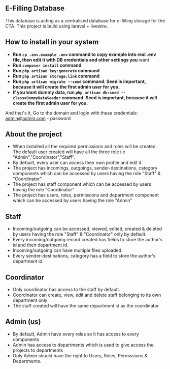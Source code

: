 ## E-Filling Database

This database is acting as a centralised database for e-filling storage for the CTA. This project is build using laravel + livewire. 

## How to install in your system

- **Run ```cp .env.example .env``` command to copy example into real .env file, then edit it with DB credentials and other settings you** want
- **Run ```composer install``` command**
- **Run ```php artisan key:generate``` command**
- **Run ```php artisan storage:link``` command**
- **Run ```php artisan migrate --seed``` command. Seed is important, because it will create the first admin user for you.**
- **If you want dummy data, run ```php artisan db:seed --class=DummyDataSeeder``` command. Seed is important, because it will create the first admin user for you.**

And that's it, Go to the domain and login with these credentials: admin@admin.com - password


## About the project

- When installed all the required permissions and roles will be created. The default user created will have all the three role i.e "Admin","Coordinator","Staff". 
- By default, every user can access their own profile and edit it. 
- The project has incomings, outgoings, sender-destinations, category components which can be accessed by users having the role "Staff" & "Coordinator"
- The project has staff component which can be accessed by users having the role "Coordinator"
- The project has users, roles, permissions and department component which can be accessed by users having the role "Admin"

## Staff

- Incoming/outgoing can be accessed, viewed, edited, created & deleted by users having the role "Staff" & "Coordinator" only by default.
- Every incoming/outgoing record created has fields to store the author's id and their department id.
- Incoming/outgoing can have multiple files uploaded.  
- Every sender-destinations, category has a field to store the author's department id. 

## Coordinator

- Only coordinator has access to the staff by default.
- Coordinator can create, view, edit and delete staff belonging to its own department only
- The staff created will have the same department id as the coordinator

## Admin (us)

- By default, Admin have every roles so it has access to every components
- Admin has access to departments which is used to give access the projects to departments
- Only Admin should have the right to Users, Roles, Permissions & Departments. 

